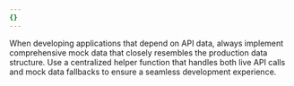 ```yaml
---
{}
---
```


When developing applications that depend on API data, always implement comprehensive mock data that closely resembles the production data structure. Use a centralized helper function that handles both live API calls and mock data fallbacks to ensure a seamless development experience.